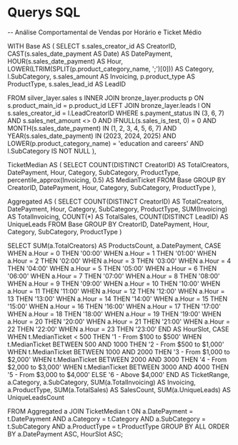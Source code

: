 # Querys SQL
-- Análise Comportamental de Vendas por Horário e Ticket Médio

WITH Base AS (
  SELECT
    s.sales_creator_id AS CreatorID,
    CAST(s.sales_date_payment AS Date) AS DatePayment,
    HOUR(s.sales_date_payment) AS Hour,
    LOWER(LTRIM(SPLIT(p.product_category_name, ';')[0])) AS Category,
    l.SubCategory,
    s.sales_amount AS Invoicing,
    p.product_type AS ProductType,
    s.sales_lead_id AS LeadID

  FROM silver_layer.sales s
  INNER JOIN bronze_layer.products p ON s.product_main_id = p.product_id
  LEFT JOIN bronze_layer.leads l ON s.sales_creator_id = l.LeadCreatorID
  WHERE s.payment_status IN (3, 6, 7)
    AND s.sales_net_amount <> 0
    AND IFNULL(s.sales_is_test, 0) = 0
    AND MONTH(s.sales_date_payment) IN (1, 2, 3, 4, 5, 6, 7)
    AND YEAR(s.sales_date_payment) IN (2023, 2024, 2025)
    AND LOWER(p.product_category_name) = 'education and careers'
    AND l.SubCategory IS NOT NULL
),

TicketMedian AS (
  SELECT
    COUNT(DISTINCT CreatorID) AS TotalCreators,
    DatePayment,
    Hour,
    Category,
    SubCategory,
    ProductType,
    percentile_approx(Invoicing, 0.5) AS MedianTicket
  FROM Base
  GROUP BY CreatorID, DatePayment, Hour, Category, SubCategory, ProductType
),

Aggregated AS (
  SELECT
    COUNT(DISTINCT CreatorID) AS TotalCreators,
    DatePayment,
    Hour,
    Category,
    SubCategory,
    ProductType,
    SUM(Invoicing) AS TotalInvoicing,
    COUNT(*) AS TotalSales,
    COUNT(DISTINCT LeadID) AS UniqueLeads
  FROM Base
  GROUP BY CreatorID, DatePayment, Hour, Category, SubCategory, ProductType
)

SELECT
  SUM(a.TotalCreators) AS ProductsCount,
  a.DatePayment,
  CASE 
    WHEN a.Hour = 0 THEN '00:00'
    WHEN a.Hour = 1 THEN '01:00'
    WHEN a.Hour = 2 THEN '02:00'
    WHEN a.Hour = 3 THEN '03:00'
    WHEN a.Hour = 4 THEN '04:00'
    WHEN a.Hour = 5 THEN '05:00'
    WHEN a.Hour = 6 THEN '06:00'
    WHEN a.Hour = 7 THEN '07:00'
    WHEN a.Hour = 8 THEN '08:00'
    WHEN a.Hour = 9 THEN '09:00'
    WHEN a.Hour = 10 THEN '10:00'
    WHEN a.Hour = 11 THEN '11:00'
    WHEN a.Hour = 12 THEN '12:00'
    WHEN a.Hour = 13 THEN '13:00'
    WHEN a.Hour = 14 THEN '14:00'
    WHEN a.Hour = 15 THEN '15:00'
    WHEN a.Hour = 16 THEN '16:00'
    WHEN a.Hour = 17 THEN '17:00'
    WHEN a.Hour = 18 THEN '18:00'
    WHEN a.Hour = 19 THEN '19:00'
    WHEN a.Hour = 20 THEN '20:00'
    WHEN a.Hour = 21 THEN '21:00'
    WHEN a.Hour = 22 THEN '22:00'
    WHEN a.Hour = 23 THEN '23:00'
  END AS HourSlot,
  CASE 
    WHEN t.MedianTicket < 500 THEN '1 - From $100 to $500'
    WHEN t.MedianTicket BETWEEN 500 AND 1000 THEN '2 - From $500 to $1,000'
    WHEN t.MedianTicket BETWEEN 1000 AND 2000 THEN '3 - From $1,000 to $2,000'
    WHEN t.MedianTicket BETWEEN 2000 AND 3000 THEN '4 - From $2,000 to $3,000'
    WHEN t.MedianTicket BETWEEN 3000 AND 4000 THEN '5 - From $3,000 to $4,000'
    ELSE '6 - Above $4,000'
  END AS TicketRange,
  a.Category,
  a.SubCategory,
  SUM(a.TotalInvoicing) AS Invoicing,
  a.ProductType,
  SUM(a.TotalSales) AS SalesCount,
  SUM(a.UniqueLeads) AS UniqueLeadsCount

FROM Aggregated a
JOIN TicketMedian t ON a.DatePayment = t.DatePayment 
  AND a.Category = t.Category 
  AND a.SubCategory = t.SubCategory
  AND a.ProductType = t.ProductType
GROUP BY ALL
ORDER BY a.DatePayment ASC, HourSlot ASC;
